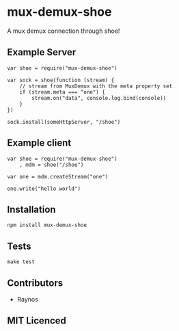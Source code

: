 # mux-demux-shoe

A mux demux connection through shoe!

## Example Server

    var shoe = require("mux-demux-shoe")

    var sock = shoe(function (stream) {
        // stream from MuxDemux with the meta property set
        if (stream.meta === "one") {
            stream.on("data", console.log.bind(console))
        }
    })

    sock.install(someHttpServer, "/shoe")

## Example client

    var shoe = require("mux-demux-shoe")
        , mdm = shoe("/shoe")

    var one = mdm.createStream("one")

    one.write("hello world")

## Installation

`npm install mux-demux-shoe`

## Tests

`make test`

## Contributors

 - Raynos

## MIT Licenced

  [1]: https://secure.travis-ci.org/Raynos/mux-demux-shoe.png
  [2]: http://travis-ci.org/Raynos/mux-demux-shoe